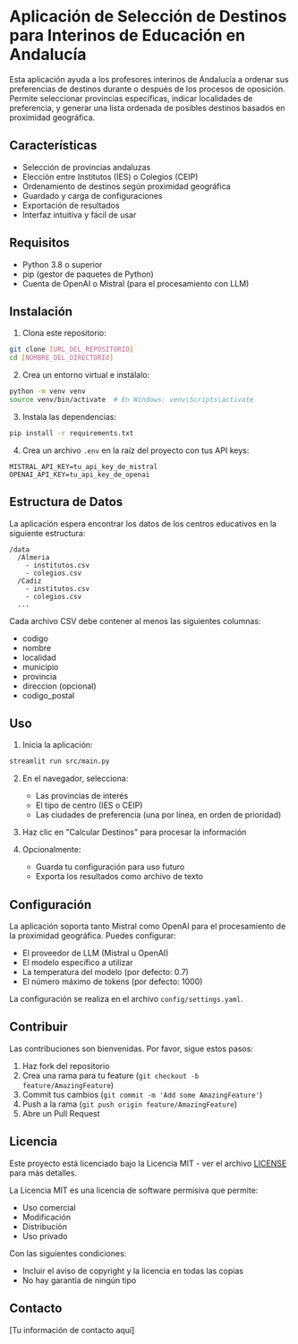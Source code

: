 # Aplicación de Selección de Destinos para Interinos de Educación en Andalucía

Esta aplicación ayuda a los profesores interinos de Andalucía a ordenar sus preferencias de destinos durante o después de los procesos de oposición. Permite seleccionar provincias específicas, indicar localidades de preferencia, y generar una lista ordenada de posibles destinos basados en proximidad geográfica.

## Características

- Selección de provincias andaluzas
- Elección entre Institutos (IES) o Colegios (CEIP)
- Ordenamiento de destinos según proximidad geográfica
- Guardado y carga de configuraciones
- Exportación de resultados
- Interfaz intuitiva y fácil de usar

## Requisitos

- Python 3.8 o superior
- pip (gestor de paquetes de Python)
- Cuenta de OpenAI o Mistral (para el procesamiento con LLM)

## Instalación

1. Clona este repositorio:
```bash
git clone [URL_DEL_REPOSITORIO]
cd [NOMBRE_DEL_DIRECTORIO]
```

2. Crea un entorno virtual e instálalo:
```bash
python -m venv venv
source venv/bin/activate  # En Windows: venv\Scripts\activate
```

3. Instala las dependencias:
```bash
pip install -r requirements.txt
```

4. Crea un archivo `.env` en la raíz del proyecto con tus API keys:
```
MISTRAL_API_KEY=tu_api_key_de_mistral
OPENAI_API_KEY=tu_api_key_de_openai
```

## Estructura de Datos

La aplicación espera encontrar los datos de los centros educativos en la siguiente estructura:

```
/data
  /Almeria
    - institutos.csv
    - colegios.csv
  /Cadiz
    - institutos.csv
    - colegios.csv
  ...
```

Cada archivo CSV debe contener al menos las siguientes columnas:
- codigo
- nombre
- localidad
- municipio
- provincia
- direccion (opcional)
- codigo_postal

## Uso

1. Inicia la aplicación:
```bash
streamlit run src/main.py
```

2. En el navegador, selecciona:
   - Las provincias de interés
   - El tipo de centro (IES o CEIP)
   - Las ciudades de preferencia (una por línea, en orden de prioridad)

3. Haz clic en "Calcular Destinos" para procesar la información

4. Opcionalmente:
   - Guarda tu configuración para uso futuro
   - Exporta los resultados como archivo de texto

## Configuración

La aplicación soporta tanto Mistral como OpenAI para el procesamiento de la proximidad geográfica. Puedes configurar:

- El proveedor de LLM (Mistral u OpenAI)
- El modelo específico a utilizar
- La temperatura del modelo (por defecto: 0.7)
- El número máximo de tokens (por defecto: 1000)

La configuración se realiza en el archivo `config/settings.yaml`.

## Contribuir

Las contribuciones son bienvenidas. Por favor, sigue estos pasos:

1. Haz fork del repositorio
2. Crea una rama para tu feature (`git checkout -b feature/AmazingFeature`)
3. Commit tus cambios (`git commit -m 'Add some AmazingFeature'`)
4. Push a la rama (`git push origin feature/AmazingFeature`)
5. Abre un Pull Request

## Licencia

Este proyecto está licenciado bajo la Licencia MIT - ver el archivo [LICENSE](LICENSE) para más detalles.

La Licencia MIT es una licencia de software permisiva que permite:
- Uso comercial
- Modificación
- Distribución
- Uso privado

Con las siguientes condiciones:
- Incluir el aviso de copyright y la licencia en todas las copias
- No hay garantía de ningún tipo

## Contacto

[Tu información de contacto aquí]

